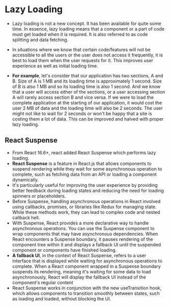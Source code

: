 # Lazy Loading 
- Lazy loading is not a new concept. It has been available for quite some time. In essence, lazy loading means that a component or a part of code must get loaded when it is required. It is also referred to as code splitting and data fetching.

- In situations where we know that certain code/features will not be accessible to all the users or the user does not access it frequently, it is best to load them when the user requests for it. This improves user experience as well as initial loading time.

- **For example**, let's consider that our application has two sections, A and B. Size of A is 1 MB and its loading time is approximately 1 second. Size of B is also 1 MB and so its loading time is also 1 second. And we know that a user will access either of the sections, or a user accessing section A will rarely access section B and vice versa. If we were to load the complete application at the starting of our application, it would cost the user 2 MB of data and the loading time will also be 2 seconds. The user might not like to wait for 2 seconds or won't be happy that a site is costing them a lot of data. This can be improved and halved with proper lazy loading.


## React Suspense 
- From React 16.6+, react added React Suspense which performs lazy loading.
- **React Suspense** is a feature in React.js that allows components to suspend rendering while they wait for some asynchronous operation to complete, such as fetching data from an API or loading a component dynamically.
-  It's particularly useful for improving the user experience by providing better feedback during loading states and reducing the need for loading spinners or placeholders.
- Before Suspense, handling asynchronous operations in React involved using callbacks, promises, or libraries like Redux for managing state. While these methods work, they can lead to complex code and nested callback hell.
- With Suspense, React provides a more declarative way to handle asynchronous operations. You can use the Suspense component to wrap components that may have asynchronous dependencies. When React encounters a Suspense boundary, it pauses rendering of the component tree within it and displays a fallback UI until the suspended component or components have finished loading.
- **A fallback UI**, in the context of React Suspense, refers to a user interface that is displayed while waiting for asynchronous operations to complete. When a React component wrapped in a Suspense boundary suspends its rendering, meaning it's waiting for some data to load asynchronously, React will display the fallback UI instead of the component's regular content
- React Suspense works in conjunction with the new useTransition hook, which allows components to transition smoothly between states, such as loading and loaded, without blocking the UI.


